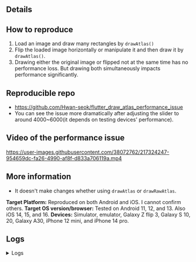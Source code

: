 
## Details

<!--
1.  Please tell us exactly how to reproduce the problem you are running into.

2.  Please attach a small application (ideally just one main.dart file) that
     reproduces the problem. You could use https://gist.github.com/ for this.

3.  Switch flutter to master channel and run this app on a physical device
     using profile mode with Skia tracing enabled, as follows:
       flutter channel master
       flutter run --profile --trace-skia

     The bleeding edge master channel is encouraged here because Flutter is
     constantly fixing bugs and improving its performance. Your problem in an
     older Flutter version may have already been solved in the master channel.

4.  Record a video of the performance issue using another phone so we
     can have an intuitive understanding of what happened. Don’t use
     "adb screenrecord", as that affects the performance of the profile run.

5.  Open Observatory and save a timeline trace of the performance issue
     so we know which functions might be causing it. See "How to Collect
     and Read Timeline Traces" on this blog post:
       https://medium.com/flutter/profiling-flutter-applications-using-the-timeline-a1a434964af3#a499
     Make sure the performance overlay is turned OFF when recording the
     trace as that may affect the performance of the profile run.
     (Pressing ‘P’ on the command line toggles the overlay.)
-->

## How to reproduce
  1. Load an image and draw many rectangles by `drawAtlas()`
  2. Flip the loaded image horizontally or manipulate it and then draw it by `drawAtlas()`.
  3. Drawing either the original image or flipped not at the same time has no performance loss. But drawing both simultaneously impacts performance significantly.

## Reproducible repo
- https://github.com/Hwan-seok/flutter_draw_atlas_performance_issue
- You can see the issue more dramatically after adjusting the slider to around 4000~6000(it depends on testing devices' performance).

## Video of the performance issue

https://user-images.githubusercontent.com/38072762/217324247-954659dc-fa26-4990-af8f-d833a706119a.mp4


## More information
- It doesn't make changes whether using `drawAtlas` or `drawRawAtlas`.




<!--
     Please tell us which target platform(s) the problem occurs (Android / iOS / Web / macOS / Linux / Windows)
     Which target OS version, for Web, browser, is the test system running?
     Does the problem occur on emulator/simulator as well as on physical devices?
-->

**Target Platform:** Reproduced on both Android and iOS. I cannot confirm others.
**Target OS version/browser:** Tested on Android 11, 12, and 13. Also iOS 14, 15, and 16.
**Devices:** Simulator, emulator, Galaxy Z flip 3, Galaxy S 10, 20, Galaxy A30, iPhone 12 mini, and iPhone 14 pro.

## Logs

<details>
<summary>Logs</summary>

<!--
     Run `flutter analyze` and attach any output of that command below.
     If there are any analysis errors, try resolving them before filing this issue.
-->

```
No issues found! (ran in 1.1s)
```

<!-- Finally, paste the output of running `flutter doctor -v` here, with your device plugged in. -->

```
[✓] Flutter (Channel stable, 3.3.10, on macOS 12.6 21G115 darwin-arm, locale ko-KR)
    • Flutter version 3.3.10 on channel stable at 
    • Upstream repository https://github.com/flutter/flutter.git
    • Framework revision 135454af32 (8 weeks ago), 2022-12-15 07:36:55 -0800
    • Engine revision 3316dd8728
    • Dart version 2.18.6
    • DevTools version 2.15.0

[✓] Android toolchain - develop for Android devices (Android SDK version 32.1.0-rc1)
    • Android SDK at 
    • Platform android-33, build-tools 32.1.0-rc1
    • Java binary at: 
    • Java version OpenJDK Runtime Environment (build 11.0.13+0-b1751.21-8125866)
    • All Android licenses accepted.

[✓] Xcode - develop for iOS and macOS (Xcode 14.2)
    • Xcode at /Applications/Xcode.app/Contents/Developer
    • Build 14C18
    • CocoaPods version 1.11.3

[✓] Chrome - develop for the web
    • Chrome at /Applications/Google Chrome.app/Contents/MacOS/Google Chrome

[✓] Android Studio (version 2021.3)
    • Android Studio at 
    • Flutter plugin can be installed from:
      🔨 https://plugins.jetbrains.com/plugin/9212-flutter
    • Dart plugin can be installed from:
      🔨 https://plugins.jetbrains.com/plugin/6351-dart
    • Java version OpenJDK Runtime Environment (build 11.0.13+0-b1751.21-8125866)

[✓] Android Studio (version 2021.3)
    • Android Studio at 
    • Flutter plugin can be installed from:
      🔨 https://plugins.jetbrains.com/plugin/9212-flutter
    • Dart plugin can be installed from:
      🔨 https://plugins.jetbrains.com/plugin/6351-dart
    • Java version OpenJDK Runtime Environment (build 11.0.13+0-b1751.21-8125866)

[✓] IntelliJ IDEA Ultimate Edition (version 2022.2.4)
    • IntelliJ at 
    • Flutter plugin can be installed from:
      🔨 https://plugins.jetbrains.com/plugin/9212-flutter
    • Dart plugin can be installed from:
      🔨 https://plugins.jetbrains.com/plugin/6351-dart

[✓] IntelliJ IDEA Ultimate Edition (version 2022.2.4)
    • IntelliJ at 
    • Flutter plugin can be installed from:
      🔨 https://plugins.jetbrains.com/plugin/9212-flutter
    • Dart plugin can be installed from:
      🔨 https://plugins.jetbrains.com/plugin/6351-dart

[✓] IntelliJ IDEA Ultimate Edition (version 2022.2.3)
    • IntelliJ at 
    • Flutter plugin can be installed from:
      🔨 https://plugins.jetbrains.com/plugin/9212-flutter
    • Dart plugin can be installed from:
      🔨 https://plugins.jetbrains.com/plugin/6351-dart

[✓] VS Code (version 1.75.0)
    • VS Code at /Applications/Visual Studio Code.app/Contents
    • Flutter extension version 3.58.0

[✓] Connected device (4 available)
    • SM F711N (mobile)           • R3CRC0329PF   • android-arm64  • Android 13 (API 33)
    • sdk gphone64 arm64 (mobile) • emulator-5554 • android-arm64  • Android 13 (API 33) (emulator)
    • macOS (desktop)             • macos         • darwin-arm64   • macOS 12.6 21G115 darwin-arm
    • Chrome (web)                • chrome        • web-javascript • Google Chrome 109.0.5414.119

[✓] HTTP Host Availability
    • All required HTTP hosts are available

• No issues found!
```

</details>
